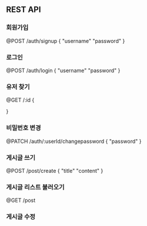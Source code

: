 ## REST API

### 회원가입
@POST /auth/signup
{
    "username"
    "password"
}

### 로그인
@POST /auth/login
{
    "username"
    "password"
}

### 유저 찾기
@GET /:id
{

}

### 비밀번호 변경
@PATCH /auth/:userId/changepassword
{
    "password"
}

### 게시글 쓰기
@POST /post/create
{
    "title"
    "content"
}

### 게시글 리스트 불러오기
@GET /post

### 게시글 수정
